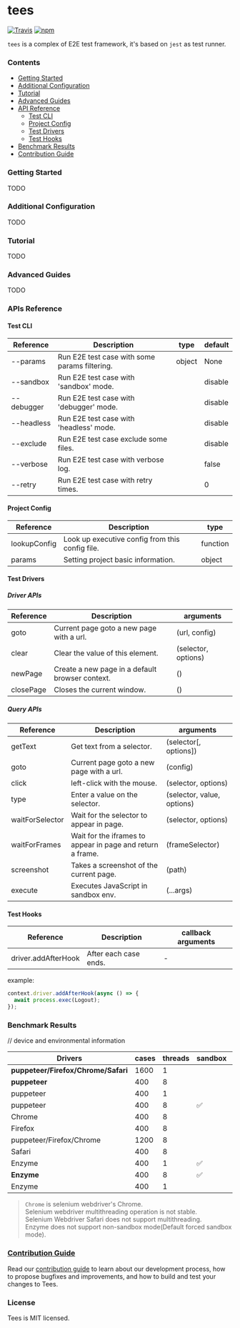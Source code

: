 # tees

[![Travis](https://img.shields.io/travis/unadlib/tees.svg)](https://travis-ci.org/unadlib/tees)
[![npm](https://img.shields.io/npm/v/tees.svg)](https://www.npmjs.com/package/tees)

 `tees` is a complex of E2E test framework, it's based on `jest` as test runner.
 
### Contents

- [Getting Started](#getting-started)
- [Additional Configuration](#additional-configuration)
- [Tutorial](#tutorial)
- [Advanced Guides](#advanced-guides)
- [API Reference](#api-reference)
  - [Test CLI](#test-cli)
  - [Project Config](#project-config)
  - [Test Drivers](#test-drivers)
  - [Test Hooks](#test-hooks)
- [Benchmark Results](#benchmark-results)
- [Contribution Guide](#contribution-guide)

### Getting Started

TODO

### Additional Configuration

TODO

### Tutorial

TODO

### Advanced Guides

TODO

### APIs Reference

#### Test CLI

| Reference  | Description                                   | type   | default |
| ---------- | --------------------------------------------- | ------ | ------- |
| --params   | Run E2E test case with some params filtering. | object | None    |
| --sandbox  | Run E2E test case with 'sandbox' mode.        |        | disable |
| --debugger | Run E2E test case with 'debugger' mode.       |        | disable |
| --headless | Run E2E test case with 'headless' mode.       |        | disable |
| --exclude  | Run E2E test case exclude some files.         |        | disable |
| --verbose  | Run E2E test case with verbose log.           |        | false   |
| --retry    | Run E2E test case with retry times.           |        | 0       |

#### Project Config

| Reference    | Description                                     | type     |
| ------------ | ----------------------------------------------- | -------- |
| lookupConfig | Look up executive config from this config file. | function |
| params       | Setting project basic information.              | object   |


#### Test Drivers

##### Driver APIs

| Reference | Description                                     | arguments           |
| --------- | ----------------------------------------------- | ------------------- |
| goto      | Current page goto a new page with a url.        | (url, config)            |
| clear     | Clear the value of this element.                | (selector, options) |
| newPage   | Create a new page in a default browser context. | ()                  |
| closePage | Closes the current window.                      | ()                  |

##### Query APIs

| Reference       | Description                                                | arguments                  |
| --------------- | ---------------------------------------------------------- | -------------------------- |
| getText         | Get text from a selector.                                  | (selector[, options])      |
| goto            | Current page goto a new page with a url.                   | (config)                   |
| click           | left-click with the mouse.                                 | (selector, options)        |
| type            | Enter a value on the selector.                             | (selector, value, options) |
| waitForSelector | Wait for the selector to appear in page.                   | (selector, options)        |
| waitForFrames   | Wait for the iframes to appear in page and return a frame. | (frameSelector)            |
| screenshot      | Takes a screenshot of the current page.                    | (path)                     |
| execute         | Executes JavaScript in sandbox env.                        | (...args)                  |

#### Test Hooks

| Reference           | Description           | callback arguments |
| ------------------- | --------------------- | ------------------ |
| driver.addAfterHook | After each case ends. | -                  |

example:

```js
context.driver.addAfterHook(async () => {
  await process.exec(Logout);
});
```

### Benchmark Results

// device and environmental information

| Drivers                             | cases | threads | sandbox | performance | stability |
| ----------------------------------- | ----- | ------- | ------- | ----------- | --------- |
| **puppeteer/Firefox/Chrome/Safari** | 1600  | 1       |         | 1312.125s   | ✅         |
| **puppeteer**                       | 400   | 8       |         | 96.44s      | ✅         |
| puppeteer                           | 400   | 1       |         | 237.614s    | ✅         |
| puppeteer                           | 400   | 8       | ✅       | 289.44s     | ✅         |
| Chrome                              | 400   | 8       |         | 103.665s    | ✅         |
| Firefox                             | 400   | 8       |         | 415.726s    | ✅         |
| puppeteer/Firefox/Chrome            | 1200  | 8       |         | 630.503s    | ⚠️        |
| Safari                              | 400   | 8       |         | -           | ❌         |
| Enzyme                              | 400   | 1       | ✅       | 374.998s    | ✅         |
| **Enzyme**                          | 400   | 8       | ✅       | 149.882s    | ✅         |
| Enzyme                              | 400   | 1       |         | -           | ❌         |

> `Chrome` is selenium webdriver's Chrome.</br>
> Selenium webdriver multithreading operation is not stable.</br>
> Selenium Webdriver Safari does not support multithreading.</br>
> Enzyme does not support non-sandbox mode(Default forced sandbox mode).

### [Contribution Guide](CONTRIBUTION.md)

Read our [contribution guide](CONTRIBUTION.md) to learn about our development process, how to propose bugfixes and improvements, and how to build and test your changes to Tees.


### License

Tees is MIT licensed.

